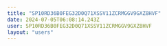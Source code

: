 ```yaml
---
title: "SP10RD36B0FEG32D0Q71XSSV11ZCRMGGV9GXZ8HVF"
date: 2024-07-05T06:08:14.243Z
user: SP10RD36B0FEG32D0Q71XSSV11ZCRMGGV9GXZ8HVF
layout: "users"
---
```

    